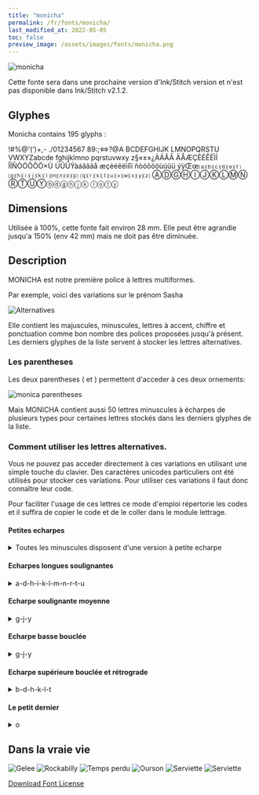 ```yaml
---
title: "monicha"
permalink: /fr/fonts/monicha/
last_modified_at: 2022-05-05
toc: false
preview_image: /assets/images/fonts/monicha.png
---
```

![monicha](/assets/images/fonts/monicha.png)


Cette fonte sera dans une prochaine version d'Ink/Stitch version et n'est pas disponible dans Ink/Stitch v2.1.2.

## Glyphes 
Monicha contains 195 glyphs :
	
!#%@'(’)+,-
./01234567
89:;<=>?@A
BCDEFGHIJK
LMNOPQRSTU
VWXYZabcde
fghijklmno
pqrstuvwxy
z§«±»¿ÀÁÂÃ
ÄÅÆÇÈÉÊËÌÍ
ÎÏÑÒÓÔÕÖ×Ù
ÚÛÜÝàáâãäå
æçèéêëìíîï
ñòóôõöùúûü
ýÿŒœ⒜⒝⒞⒟⒠⒡
⒢⒣⒤⒥⒦⒧⒨⒩⒪⒫
⒬⒭⒮⒯⒰⒱⒲⒳⒴⒵
ⒶⒹⒼⒽⒾⒿⓀⓁⓂⓃ
ⓇⓉⓊⓎⓑⓓⓖⓗⓙⓚ
ⓛⓞⓣⓨ


## Dimensions

Utilisée à 100%, cette fonte fait environ 28 mm. Elle peut être agrandie jusqu'a 150% (env 42 mm) mais ne doit pas être diminuée.

## Description

MONICHA est notre première police à lettres multiformes.

Par exemple, voici des variations sur le prénom Sasha

![Alternatives](/assets/images/fonts/monicha7.jpg)

Elle contient les majuscules, minuscules, lettres à accent, chiffre et ponctuation
comme bon nombre des polices proposées jusqu'à présent. Les derniers glyphes de la liste servent à stocker les lettres alternatives.

### Les parentheses

Les deux parentheses ( et ) permettent d'acceder à ces deux ornements:

![monica parentheses](/assets/images/fonts/monicaparentheses.png)


Mais MONICHA contient aussi 50 lettres minuscules à écharpes de plusieurs types pour certaines lettres stockés dans les derniers glyphes de la liste.

### Comment utiliser les lettres alternatives.

Vous ne pouvez pas acceder directement à ces variations en utilisant une simple touche du clavier. Des caractères unicodes particuliers ont été utilisés pour stocker ces variations. Pour utiliser ces variations il faut donc connaître leur code.

Pour faciliter l'usage de ces lettres ce mode d'emploi répertorie les codes et il suffira de copier le code et de le coller dans le module lettrage.

####  Petites echarpes
<details><summary>Toutes les minuscules disposent d'une version à petite echarpe</summary>


![Petite Echarpe](/assets/images/fonts/monichasmallswash.jpg)

Que l'on obtient en utilisant un de ces codes  :

⒜	⒝	⒞	⒟	⒠	⒡

⒢	⒣	⒤	⒥	⒦	

⒧	⒨	⒩	⒪	⒫

⒬	⒭	⒮	⒯	⒰

⒱	⒲	⒳	⒴	⒵
	
</details>

####  Echarpes longues soulignantes
<details><summary>  a-d-h-i-k-l-m-n-r-t-u </summary>
	
![Echarpe Longue Soulignante](/assets/images/fonts/monichalongswash.jpg)

Ces  11 lettres disposent de plus d'une longue écharpe soulignante.


Elles ne doivent pas être suivies, sur deux lettres, par des lettres à jambage descendant (comme g-j-p-q-y-z) 
pour des raisons de superpositions de colonnes de satin.

On les obtient en utilisant ces codes :

Ⓐ			Ⓓ

	Ⓗ	Ⓘ		Ⓚ
	
Ⓛ	Ⓜ	Ⓝ

	Ⓡ		Ⓣ	Ⓤ

</details>

#### Echarpe soulignante moyenne 

<details><summary>  g-j-y </summary>

![Echarpe Moyenne Soulignante](/assets/images/fonts/monichamediumswash.png)

Ces trois lettres disposent d'une écharpe soulignante moyenne.

Elles ne doivent pas être suivie d'une lettre à jambage descendant.

On les obtient en utilisant ces codes :


Ⓖ	Ⓙ	Ⓨ


</details>

#### Echarpe basse bouclée 
<details><summary>  g-j-y </summary>
![Echarpe Basse Bouclée](/assets/images/fonts/monichacurly.png)
Ces trois lettres disposent  aussi d'une version à écharpes basse bouclée.

Elles ne doivent pas être suivies d'une lettre à jambage descendant sur deux lettres.

On les obtient en utilisant ces codes :

ⓖ	ⓙ	ⓨ
	
</details>

#### Echarpe supérieure bouclée et rétrograde
<details><summary> b-d-h-k-l-t </summary>



![Echarpe Superieure Bouclée](/assets/images/fonts/monichacurlyup.png)
Il existe 6 lettres à écharpe supérieure bouclée et rétrograde b-d-h-k-l-t.

Elles ne doivent pas suivre deux lettres montantes, ni une majuscule sur ces deux poisitions 
pour des raisons de superpositions de colonnes de satin.

On les obtient en utilisant ces codes :


ⓑ	ⓓ	ⓗ	ⓚ	ⓛ	ⓣ
	
</details>

#### Le petit dernier 
<details><summary> o</summary>

Il existe un o a queue droite
![Echarpe Queue Droite](/assets/images/fonts/monichap.png)

On l'obtient en utilisant ce code :

ⓞ
</details>


##  Dans la vraie vie
![Gelee](/assets/images/fonts/monicha2.jpg)
![Rockabilly](/assets/images/fonts/monicha8.jpg)
![Temps perdu](/assets/images/fonts/monicha3.jpg)
![Ourson](/assets/images/fonts/monicha4.jpg)
![Serviette](/assets/images/fonts/monicha5.jpg)
![Serviette](/assets/images/fonts/monicha6.jpg)



[Download Font License](https://github.com/inkstitch/inkstitch/tree/main/fonts/monicha/LICENSE)
